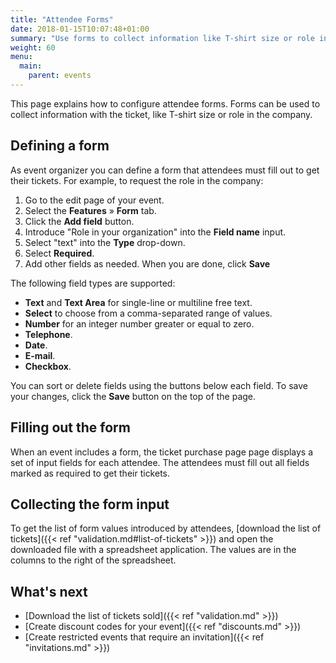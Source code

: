 ```yaml
---
title: "Attendee Forms"
date: 2018-01-15T10:07:48+01:00
summary: "Use forms to collect information like T-shirt size or role in the company."
weight: 60
menu:
  main:
    parent: events
---
```


This page explains how to configure attendee forms. Forms can be used to collect information with the ticket, like T-shirt size or role in the company. 

## Defining a form

As event organizer you can define a form that attendees must fill out to get their tickets. For example, to request the role in the company:

1. Go to the edit page of your event.
2. Select the **Features** &raquo; **Form** tab.
3. Click the **Add field** button.
4. Introduce "Role in your organization" into the **Field name** input.
5. Select "text" into the **Type** drop-down.
6. Select **Required**.
7. Add other fields as needed. When you are done, click **Save**

The following field types are supported: 

* **Text** and **Text Area** for single-line or multiline free text.
* **Select** to choose from a comma-separated range of values.
* **Number** for an integer number greater or equal to zero.
* **Telephone**.
* **Date**.
* **E-mail**. 
* **Checkbox**. 

You can sort or delete fields using the buttons below each field. To save your changes, click the **Save** button on the top of the page.

## Filling out the form

When an event includes a form, the ticket purchase page page displays a set of input fields for each attendee. The attendees must fill out all fields marked as required to get their tickets. 

## Collecting the form input

To get the list of form values introduced by attendees, [download the list of tickets]({{< ref "validation.md#list-of-tickets" >}}) and open the downloaded file with a spreadsheet application. The values are in the columns to the right of the spreadsheet.

## What's next
 
* [Download the list of tickets sold]({{< ref "validation.md" >}})
* [Create discount codes for your event]({{< ref "discounts.md" >}})
* [Create restricted events that require an invitation]({{< ref "invitations.md" >}})
